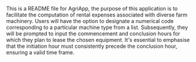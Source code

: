 This is a README file for AgriApp, the purpose of this application is to facilitate the computation of rental expenses associated with diverse farm machinery. Users will have the option to designate a numerical code corresponding to a particular machine type from a list. Subsequently, they will be prompted to input the commencement and conclusion hours for which they plan to lease the chosen equipment. It's essential to emphasise that the initiation hour must consistently precede the conclusion hour, ensuring a valid time frame.
